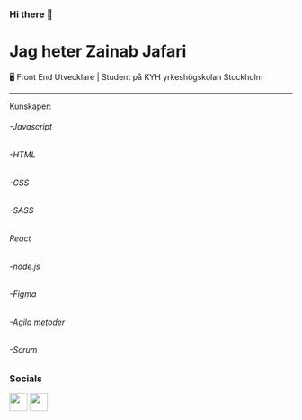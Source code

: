 ### Hi there 👋

<!--
**ZainabJafari/ZainabJafari** is a ✨ _special_ ✨ repository because its `README.md` (this file) appears on your GitHub profile.

Here are some ideas to get you started:

- 🔭 I’m currently working on ...
- 🌱 I’m currently learning ...
- 👯 I’m looking to collaborate on ...
- 🤔 I’m looking for help with ...
- 💬 Ask me about ...
- 📫 How to reach me: ...
- 😄 Pronouns: ...
- ⚡ Fun fact: ...
-->


Jag heter Zainab Jafari
===============================

 🖥️ Front End Utvecklare | Student på KYH yrkeshögskolan Stockholm 

-----------------------------

<h7>Kunskaper:</h7>
<h6>-Javascript</h6>
<h6>-HTML</h6>
<h6>-CSS</h6>
<h6>-SASS</h6>
<h6>React</h6>
<h6>-node.js</h6>
<h6>-Figma</h6>
<h6>-Agila metoder</h6>
<h6>-Scrum</h6>



                    
### Socials
                  
<p align="left">
<a href="https://github.com/ZainabJafari" target="_blank" rel="noreferrer"><img src="https://raw.githubusercontent.com/danielcranney/readme-generator/main/public/icons/socials/github-dark.svg" width="32" height="32" /></a>
  <a href="www.linkedin.com/in/zainab-jafari1010" target="_blank" rel="noreferrer"><img src="https://raw.githubusercontent.com/danielcranney/readme-generator/main/public/icons/socials/linkedin.svg" width="32" height="32" /></a>


